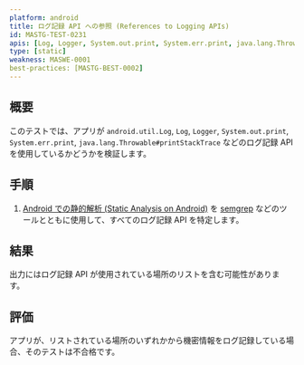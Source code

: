 ```yaml
---
platform: android
title: ログ記録 API への参照 (References to Logging APIs)
id: MASTG-TEST-0231
apis: [Log, Logger, System.out.print, System.err.print, java.lang.Throwable#printStackTrace, android.util.Log]
type: [static]
weakness: MASWE-0001
best-practices: [MASTG-BEST-0002]
---
```


## 概要

このテストでは、アプリが `android.util.Log`, `Log`, `Logger`, `System.out.print`, `System.err.print`, `java.lang.Throwable#printStackTrace` などのログ記録 API を使用しているかどうかを検証します。

## 手順

1. [Android での静的解析 (Static Analysis on Android)](../../../techniques/android/MASTG-TECH-0014.md) を [semgrep](../../../tools/generic/MASTG-TOOL-0110.md) などのツールとともに使用して、すべてのログ記録 API を特定します。

## 結果

出力にはログ記録 API が使用されている場所のリストを含む可能性があります。

## 評価

アプリが、リストされている場所のいずれかから機密情報をログ記録している場合、そのテストは不合格です。
